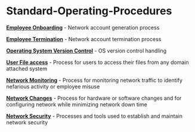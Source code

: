 # Standard-Operating-Procedures

[**Employee Onboarding**]() - Network account generation process

[**Employee Termination**](https://github.com/Mac-s-PC/Standard-Operating-Procedures/blob/main/SOP_%20How%20to%20handle%20network%20accounts%20for%20employees%20being%20terminated%20.pdf) - Network account termination process

[**Operating System Version Control**](https://github.com/Mac-s-PC/Standard-Operating-Procedures/blob/main/SOP%20for%20Operation%20System%20Version%20Control.pdf.pdf) - OS version control handling

[**User File access**](https://github.com/Mac-s-PC/Standard-Operating-Procedures/blob/main/User%20file%20access.pdf) - Process for users to access their files from any domain attached system

[**Network Monitoring**](https://github.com/Mac-s-PC/Standard-Operating-Procedures/blob/main/SOP%20Network%20Monitoring.pdf) - Process for monitoring network traffic to identify nefarious activity or employee misuse

[**Network Changes**](https://github.com/Mac-s-PC/Standard-Operating-Procedures/blob/main/SOP%20Network%20Configuration.pdf) - Process for hardware or software changes and for configuring network while minimizing network down time

[**Network Security**](https://github.com/Mac-s-PC/Standard-Operating-Procedures/blob/main/SOP_%20Network%20Security.pdf) - Processes and tools used to establish and maintain network security
